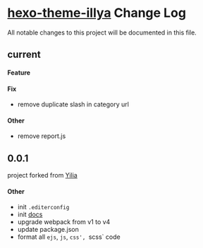 [hexo-theme-illya](https://github.com/ldsink/hexo-theme-illya) Change Log
===

All notable changes to this project will be documented in this file.

## current

#### Feature

#### Fix
- remove duplicate slash in category url

#### Other
- remove report.js


## 0.0.1
project forked from [Yilia](https://github.com/litten/hexo-theme-yilia)

#### Other
- init `.editerconfig`
- init [docs](./docs)
- upgrade webpack from v1 to v4
- update package.json
- format all `ejs`, `js`, `css', `scss` code
